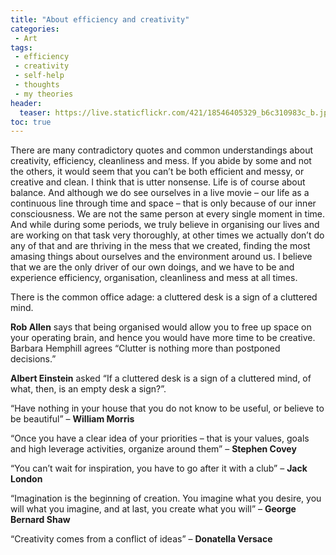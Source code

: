 ```yaml
---
title: "About efficiency and creativity"
categories:
 - Art
tags:
 - efficiency
 - creativity
 - self-help
 - thoughts
 - my theories
header:
  teaser: https://live.staticflickr.com/421/18546405329_b6c310983c_b.jpg
toc: true
---  
```




There are many contradictory quotes and common understandings about creativity, efficiency, cleanliness and mess. If you abide by some and not the others, it would seem that you can’t be both efficient and messy, or creative and clean. I think that is utter nonsense. Life is of course about balance. And although we do see ourselves in a live movie – our life as a continuous line through time and space – that is only because of our inner consciousness. We are not the same person at every single moment in time. And while during some periods, we truly believe in organising our lives and are working on that task very thoroughly, at other times we actually don’t do any of that and are thriving in the mess that we created, finding the most amasing things about ourselves and the environment around us. I believe that we are the only driver of our own doings, and we have to be and experience efficiency, organisation, cleanliness and mess at all times.


There is the common office adage: a cluttered desk is a sign of a cluttered mind.

**Rob Allen** says that being organised would allow you to free up space on your operating brain, and hence you would have more time to be creative. Barbara Hemphill agrees “Clutter is nothing more than postponed decisions.”

**Albert Einstein** asked “If a cluttered desk is a sign of a cluttered mind, of what, then, is an empty desk a sign?”.

“Have nothing in your house that you do not know to be useful, or believe to be beautiful” – **William Morris**

“Once you have a clear idea of your priorities – that is your values, goals and high leverage activities, organize around them” – **Stephen Covey**

“You can’t wait for inspiration, you have to go after it with a club” – **Jack London**

“Imagination is the beginning of creation. You imagine what you desire, you will what you imagine, and at last, you create what you will” – **George Bernard Shaw**

“Creativity comes from a conflict of ideas” – **Donatella Versace**
